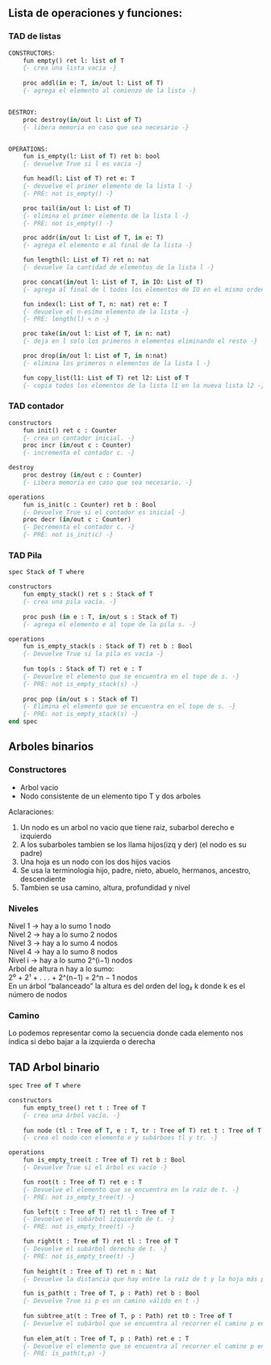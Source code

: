 ## Lista de operaciones y funciones:
### TAD de listas

```pascal
CONSTRUCTORS:
	fun empty() ret l: list of T
	{- crea una lista vacia -}
	
	proc addl(in e: T, in/out l: List of T)
	{- agrega el elemento al comienzo de la lista -}


DESTROY:
	proc destroy(in/out l: List of T)
	{- libera memoria en caso que sea necesario -}


OPERATIONS:
	fun is_empty(l: List of T) ret b: bool
	{- devuelve True si l es vacia -}

	fun head(l: List of T) ret e: T
	{- devuelve el primer elemento de la lista l -}
	{- PRE: not is_empty() -}

	proc tail(in/out l: List of T)
	{- elimina el primer elemento de la lista l -}
	{- PRE: not is_empty() -}

	proc addr(in/out l: List of T, in e: T)
	{- agrega el elemento e al final de la lista -}

	fun length(l: List of T) ret n: nat
	{- devuelve la cantidad de elementos de la lista l -}

	proc concat(in/out l: List of T, in IO: List of T)
	{- agrega al final de l todos los elementos de IO en el mismo orden}

	fun index(l: List of T, n: nat) ret e: T
	{- devuelve el n-esimo elemento de la lista -}
	{- PRE: length(l) < n -}

	proc take(in/out l: List of T, in n: nat)
	{- deja en l solo los primeros n elementos eliminando el resto -}

	proc drop(in/out l: List of T, in n:nat)
	{- elimina los primeros n elementos de la lista l -}

	fun copy_list(l1: List of T) ret l2: List of T
	{- copia todos los elementos de la lista l1 en la nueva lista l2 -}
```

### TAD contador

```pascal
constructors
	fun init() ret c : Counter
	{- crea un contador inicial. -}
	proc incr (in/out c : Counter)
	{- incrementa el contador c. -}

destroy
	proc destroy (in/out c : Counter)
	{- Libera memoria en caso que sea necesario. -}

operations
	fun is_init(c : Counter) ret b : Bool
	{- Devuelve True si el contador es inicial -}
	proc decr (in/out c : Counter)
	{- Decrementa el contador c. -}
	{- PRE: not is_init(c) -}
```



### TAD Pila
```pascal
spec Stack of T where

constructors
	fun empty_stack() ret s : Stack of T
	{- crea una pila vacía. -}
	
	proc push (in e : T, in/out s : Stack of T)
	{- agrega el elemento e al tope de la pila s. -}

operations
	fun is_empty_stack(s : Stack of T) ret b : Bool
	{- Devuelve True si la pila es vacía -}
	
	fun top(s : Stack of T) ret e : T
	{- Devuelve el elemento que se encuentra en el tope de s. -}
	{- PRE: not is_empty_stack(s) -}
	
	proc pop (in/out s : Stack of T)
	{- Elimina el elemento que se encuentra en el tope de s. -}
	{- PRE: not is_empty_stack(s) -}
end spec
```


## Arboles binarios
### Constructores
- Arbol vacio
- Nodo consistente de un elemento tipo T y dos arboles

Aclaraciones: 
1. Un nodo es un arbol no vacio que tiene raiz, subarbol derecho e izquierdo
2. A los subarboles tambien se los llama hijos(izq y der) (el nodo es su padre)
3. Una hoja es un nodo con los dos hijos vacios
4. Se usa la terminologia hijo, padre, nieto, abuelo, hermanos, ancestro, descendiente
5. Tambien se usa camino, altura, profundidad y nivel

### Niveles
Nivel 1 -> hay a lo sumo 1 nodo  
Nivel 2 -> hay a lo sumo 2 nodos  
Nivel 3 -> hay a lo sumo 4 nodos  
Nivel 4 -> hay a lo sumo 8 nodos  
Nivel i -> hay a lo sumo 2^(i−1) nodos  
Arbol de altura n hay a lo sumo:  
	2⁰ + 2¹ + . . . + 2^(n−1) = 2^n − 1 nodos  
En un árbol “balanceado” la altura es del orden del log₂ k donde k es el número de nodos  

### Camino
Lo podemos representar como la secuencia donde cada elemento nos indica si debo bajar a la izquierda o derecha

## TAD Arbol binario

```pascal
spec Tree of T where

constructors
	fun empty_tree() ret t : Tree of T
	{- crea una árbol vacío. -}
	
	fun node (tl : Tree of T, e : T, tr : Tree of T) ret t : Tree of T
	{- crea el nodo con elemento e y subárboes tl y tr. -}

operations
	fun is_empty_tree(t : Tree of T) ret b : Bool
	{- Devuelve True si el árbol es vacío -}

	fun root(t : Tree of T) ret e : T
	{- Devuelve el elemento que se encuentra en la raíz de t. -}
	{- PRE: not is_empty_tree(t) -}

	fun left(t : Tree of T) ret tl : Tree of T
	{- Devuelve el subárbol izquierdo de t. -}
	{- PRE: not is_empty_tree(t) -}

	fun right(t : Tree of T) ret tl : Tree of T
	{- Devuelve el subárbol derecho de t. -}
	{- PRE: not is_empty_tree(t) -}
	
	fun height(t : Tree of T) ret n : Nat
	{- Devuelve la distancia que hay entre la raíz de t y la hoja más profunda -}

	fun is_path(t : Tree of T, p : Path) ret b : Bool
	{- Devuelve True si p es un camino válido en t -}
	
	fun subtree_at(t : Tree of T, p : Path) ret t0 : Tree of T
	{- Devuelve el subárbol que se encuentra al recorrer el camino p en t . -}
	
	fun elem_at(t : Tree of T, p : Path) ret e : T
	{- Devuelve el elemento que se encuentra al recorrer el camino p en t . -}
	{- PRE: is_path(t,p) -}
```